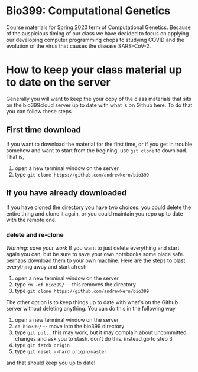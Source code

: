 # Bio399: Computational Genetics
Course materials for Spring 2020 term of Computational Genetics.
Because of the auspicious timing of our class we have 
decided to focus on applying our developing computer programming
chops to studying COVID and the evolution of the virus
that causes the disease SARS-CoV-2.

# How to keep your class material up to date on the server
Generally you will want to keep the your copy of the class
materials that sits on the bio399cloud server up to date
with what is on Github here. To do that you can follow
these steps

## First time download
If you want to download the material for the first
time, or if you get in trouble somehow and want to start
from the begining, use `git clone` to download. 
That is, 
1. open a new terminal window on the server
2. type `git clone https://github.com/andrewkern/bio399`

## If you have already downloaded
If you have cloned the directory you have two choices:
you could delete the entire thing and clone it again, 
or you could maintain you repo up to date with the remote 
one.

### delete and re-clone
*Warning: save your work* If you want to just delete everything and start again
you can, but be sure to save your own notebooks some place safe. perhaps
download them to your own machine. Here are the steps to blast everything
away and start afresh
1. open a new terminal window on the server
2. type `rm -rf bio399/` -- this removes the directory
3. type `git clone https://github.com/andrewkern/bio399`

The other option is to keep things up to date with what's on the Github
server without deleting anything. You can do this in the following way
1. open a new terminal window on the server
2. `cd bio399/` -- move into the bio399 directory
2. type `git pull` . this may work, but it may complain about uncommitted changes and ask you to
stash. don't do this. instead go to step 3
3. type `git fetch origin`
4. type `git reset --hard origin/master`

and that should keep you up to date!
